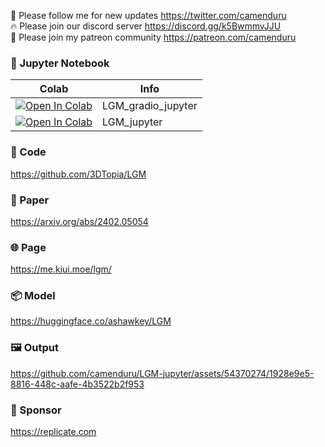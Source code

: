 🐣 Please follow me for new updates https://twitter.com/camenduru <br />
🔥 Please join our discord server https://discord.gg/k5BwmmvJJU <br />
🥳 Please join my patreon community https://patreon.com/camenduru <br />

### 🍊 Jupyter Notebook

| Colab | Info
| --- | --- |
[![Open In Colab](https://colab.research.google.com/assets/colab-badge.svg)](https://colab.research.google.com/github/camenduru/LGM-jupyter/blob/main/LGM_gradio_jupyter.ipynb) | LGM_gradio_jupyter
[![Open In Colab](https://colab.research.google.com/assets/colab-badge.svg)](https://colab.research.google.com/github/camenduru/LGM-jupyter/blob/main/LGM_jupyter.ipynb) | LGM_jupyter

### 🧬 Code
https://github.com/3DTopia/LGM

### 📄 Paper
https://arxiv.org/abs/2402.05054

### 🌐 Page
https://me.kiui.moe/lgm/

### 📦 Model
https://huggingface.co/ashawkey/LGM

### 🖼 Output

https://github.com/camenduru/LGM-jupyter/assets/54370274/1928e9e5-8816-448c-aafe-4b3522b2f953

### 🏢 Sponsor
https://replicate.com
